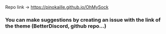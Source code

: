 Repo link -> https://pinokaille.github.io/OhMySock

### You can make suggestions by creating an issue with the link of the theme (BetterDiscord, github repo...)
